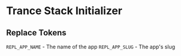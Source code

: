 # Trance Stack Initializer

## Replace Tokens

`REPL_APP_NAME` - The name of the app
`REPL_APP_SLUG` - The app's slug
